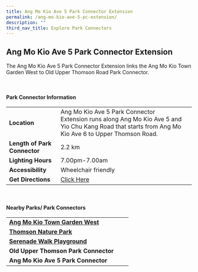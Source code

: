 ```yaml
---
title: Ang Mo Kio Ave 5 Park Connector Extension
permalink: /ang-mo-kio-ave-5-pc-extension/
description: ""
third_nav_title: Explore Park Connectors
---
```

## Ang Mo Kio Ave 5 Park Connector Extension


The Ang Mo Kio Ave 5 Park Connector Extension links the Ang Mo Kio Town Garden West to Old Upper Thomson Road Park Connector. 

<br>

#### Park Connector Information

|  |  |  |
| -------- | -------- | -------- |
| **Location** | Ang Mo Kio Ave 5 Park Connector Extension runs along Ang Mo Kio Ave 5 and Yio Chu Kang Road that starts from Ang Mo Kio Ave 6 to Upper Thomson Road. |  |
| **Length of Park Connector** | 2.2 km  |  |
| **Lighting Hours** | 7.00pm-7.00am | |
| **Accessibility** | Wheelchair friendly | |
| **Get Directions** |  [Click Here](https://www.onemap.gov.sg/?lat=1.3566279&amp;lng=103.8082477) | |

<br>


#### Nearby Parks/ Park Connectors

|   |  |  |
| -------- | -------- | -------- |
| **[Ang Mo Kio Town Garden West](https://www.nparks.gov.sg/gardens-parks-and-nature/parks-and-nature-reserves/ang-mo-kio-town-garden-west)** | | |
| **[Thomson Nature Park](https://www.nparks.gov.sg/gardens-parks-and-nature/parks-and-nature-reserves/thomson-nature-park)** |||
| **[Serenade Walk Playground](https://www.nparks.gov.sg/gardens-parks-and-nature/parks-and-nature-reserves/serenade-walk-playground)** |||
| **Old Upper Thomson Park Connector** | | |
| **Ang Mo Kio Ave 5 Park Connector** | | |